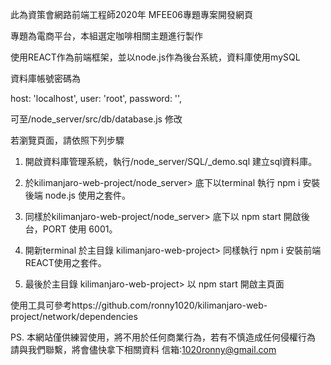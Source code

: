 此為資策會網路前端工程師2020年 MFEE06專題專案開發網頁

專題為電商平台，本組選定咖啡相關主題進行製作

使用REACT作為前端框架，並以node.js作為後台系統，資料庫使用mySQL 

資料庫帳號密碼為

  host: 'localhost',
  user: 'root',
  password: '',
  
可至/node_server/src/db/database.js 修改

若瀏覽頁面，請依照下列步驟

1. 開啟資料庫管理系統，執行/node_server/SQL/_demo.sql 建立sql資料庫。

2. 於kilimanjaro-web-project/node_server> 底下以terminal 執行 npm i 安裝後端 node.js 使用之套件。

3. 同樣於kilimanjaro-web-project/node_server> 底下以 npm start 開啟後台，PORT 使用 6001。

4. 開新terminal 於主目錄 kilimanjaro-web-project> 同樣執行 npm i 安裝前端REACT使用之套件。

5. 最後於主目錄 kilimanjaro-web-project> 以 npm start 開啟主頁面

使用工具可參考https://github.com/ronny1020/kilimanjaro-web-project/network/dependencies



PS. 本網站僅供練習使用，將不用於任何商業行為，若有不慎造成任何侵權行為
    請與我們聯繫，將會儘快拿下相關資料
    信箱:1020ronny@gmail.com

